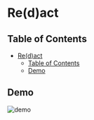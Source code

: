 # Re(d)act

## Table of Contents

- [Re(d)act](#redact)
  - [Table of Contents](#table-of-contents)
  - [Demo](#demo)

## Demo

![demo](./images/demo.gif)
